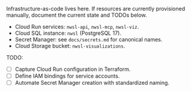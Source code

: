Infrastructure-as-code lives here. If resources are currently provisioned
manually, document the current state and TODOs below.

- Cloud Run services: `nwsl-api`, `nwsl-mcp`, `nwsl-viz`.
- Cloud SQL instance: `nwsl` (PostgreSQL 17).
- Secret Manager: see `docs/secrets.md` for canonical names.
- Cloud Storage bucket: `nwsl-visualizations`.

TODO:
- [ ] Capture Cloud Run configuration in Terraform.
- [ ] Define IAM bindings for service accounts.
- [ ] Automate Secret Manager creation with standardized naming.
